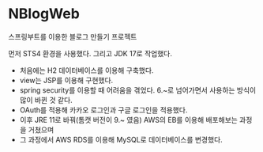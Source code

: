 # NBlogWeb
스프링부트를 이용한 블로그 만들기 프로젝트

먼저 STS4 환경을 사용했다.
그리고 JDK 17로 작업했다.
- 처음에는 H2 데이터베이스를 이용해 구축했다.
- view는 JSP를 이용해 구현했다.
- spring security를 이용할 때 어려움을 겪었다. 6.~로 넘어가면서 사용하는 방식이 많이 바뀐 것 같다.
- OAuth를 적용해 카카오 로그인과 구글 로그인을 적용했다.
- 이후 JRE 11로 바꿔(톰캣 버전이 9.~ 였음) AWS의 EB를 이용해 배포해보는 과정을 거쳤으며
- 그 과정에서 AWS RDS를 이용해 MySQL로 데이터베이스를 변경했다.
